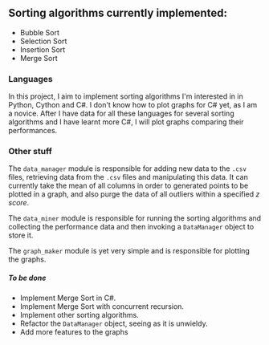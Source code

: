 ## Sorting algorithms currently implemented:
- Bubble Sort
- Selection Sort
- Insertion Sort
- Merge Sort

### Languages
In this project, I aim to implement sorting algorithms I'm interested in in Python, Cython and C#. I don't know how to plot graphs for C# yet, as I am a novice. After I have data for all these languages for several sorting algorithms and I have learnt more C#, I will plot graphs comparing their performances.

### Other stuff
The `data_manager` module is responsible for adding new data to the `.csv` files, retrieving data from the `.csv` files and manipulating this data. It can currently take the mean of all columns in order to generated points to be plotted in a graph, and also purge the data of all outliers within a specified _z score_.

The `data_miner` module is responsible for running the sorting algorithms and collecting the performance data and then invoking a `DataManager` object to store it.

The `graph_maker` module is yet very simple and is responsible for plotting the graphs.

##### To be done
- Implement Merge Sort in C#.
- Implement Merge Sort with concurrent recursion.
- Implement other sorting algorithms.
- Refactor the `DataManager` object, seeing as it is unwieldy.
- Add more features to the graphs
